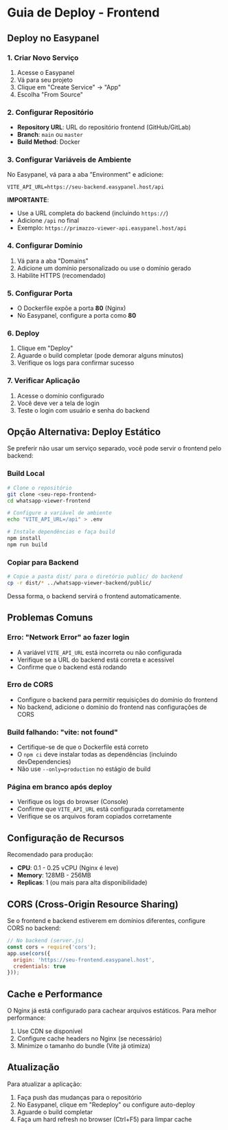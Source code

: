 # Guia de Deploy - Frontend

## Deploy no Easypanel

### 1. Criar Novo Serviço

1. Acesse o Easypanel
2. Vá para seu projeto
3. Clique em "Create Service" → "App"
4. Escolha "From Source"

### 2. Configurar Repositório

- **Repository URL**: URL do repositório frontend (GitHub/GitLab)
- **Branch**: `main` ou `master`
- **Build Method**: Docker

### 3. Configurar Variáveis de Ambiente

No Easypanel, vá para a aba "Environment" e adicione:

```
VITE_API_URL=https://seu-backend.easypanel.host/api
```

**IMPORTANTE**:
- Use a URL completa do backend (incluindo `https://`)
- Adicione `/api` no final
- Exemplo: `https://primazzo-viewer-api.easypanel.host/api`

### 4. Configurar Domínio

1. Vá para a aba "Domains"
2. Adicione um domínio personalizado ou use o domínio gerado
3. Habilite HTTPS (recomendado)

### 5. Configurar Porta

- O Dockerfile expõe a porta **80** (Nginx)
- No Easypanel, configure a porta como **80**

### 6. Deploy

1. Clique em "Deploy"
2. Aguarde o build completar (pode demorar alguns minutos)
3. Verifique os logs para confirmar sucesso

### 7. Verificar Aplicação

1. Acesse o domínio configurado
2. Você deve ver a tela de login
3. Teste o login com usuário e senha do backend

## Opção Alternativa: Deploy Estático

Se preferir não usar um serviço separado, você pode servir o frontend pelo backend:

### Build Local

```bash
# Clone o repositório
git clone <seu-repo-frontend>
cd whatsapp-viewer-frontend

# Configure a variável de ambiente
echo "VITE_API_URL=/api" > .env

# Instale dependências e faça build
npm install
npm run build
```

### Copiar para Backend

```bash
# Copie a pasta dist/ para o diretório public/ do backend
cp -r dist/* ../whatsapp-viewer-backend/public/
```

Dessa forma, o backend servirá o frontend automaticamente.

## Problemas Comuns

### Erro: "Network Error" ao fazer login

- A variável `VITE_API_URL` está incorreta ou não configurada
- Verifique se a URL do backend está correta e acessível
- Confirme que o backend está rodando

### Erro de CORS

- Configure o backend para permitir requisições do domínio do frontend
- No backend, adicione o domínio do frontend nas configurações de CORS

### Build falhando: "vite: not found"

- Certifique-se de que o Dockerfile está correto
- O `npm ci` deve instalar todas as dependências (incluindo devDependencies)
- Não use `--only=production` no estágio de build

### Página em branco após deploy

- Verifique os logs do browser (Console)
- Confirme que `VITE_API_URL` está configurada corretamente
- Verifique se os arquivos foram copiados corretamente

## Configuração de Recursos

Recomendado para produção:

- **CPU**: 0.1 - 0.25 vCPU (Nginx é leve)
- **Memory**: 128MB - 256MB
- **Replicas**: 1 (ou mais para alta disponibilidade)

## CORS (Cross-Origin Resource Sharing)

Se o frontend e backend estiverem em domínios diferentes, configure CORS no backend:

```javascript
// No backend (server.js)
const cors = require('cors');
app.use(cors({
  origin: 'https://seu-frontend.easypanel.host',
  credentials: true
}));
```

## Cache e Performance

O Nginx já está configurado para cachear arquivos estáticos. Para melhor performance:

1. Use CDN se disponível
2. Configure cache headers no Nginx (se necessário)
3. Minimize o tamanho do bundle (Vite já otimiza)

## Atualização

Para atualizar a aplicação:

1. Faça push das mudanças para o repositório
2. No Easypanel, clique em "Redeploy" ou configure auto-deploy
3. Aguarde o build completar
4. Faça um hard refresh no browser (Ctrl+F5) para limpar cache
